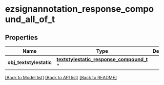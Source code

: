 # ezsignannotation_response_compound_all_of_t

## Properties
Name | Type | Description | Notes
------------ | ------------- | ------------- | -------------
**obj_textstylestatic** | [**textstylestatic_response_compound_t**](textstylestatic_response_compound.md) \* |  | [optional] 

[[Back to Model list]](../README.md#documentation-for-models) [[Back to API list]](../README.md#documentation-for-api-endpoints) [[Back to README]](../README.md)


